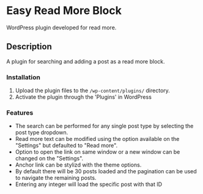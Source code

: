 # Easy Read More Block

WordPress plugin developed for read more.

## Description 

A plugin for searching and adding a post as a read more block.

### Installation

1. Upload the plugin files to the `/wp-content/plugins/` directory.
2. Activate the plugin through the 'Plugins' in WordPress

### Features
* The search can be performed for any single post type by selecting the post type dropdown.
* Read more text can be modified using the option available on the "Settings" but defaulted to "Read more".
* Option to open the link on same window or a new window can be changed on the "Settings".
* Anchor link can be stylizd with the theme options.
* By default there will be 30 posts loaded and the pagination can be used to navigate the remaining posts.
* Entering any integer will load the specific post with that ID
